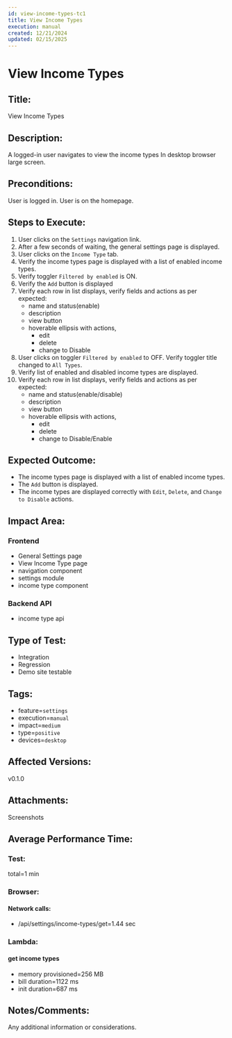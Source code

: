 ```yaml
---
id: view-income-types-tc1
title: View Income Types
execution: manual
created: 12/21/2024
updated: 02/15/2025
---
```


# View Income Types

## Title:

View Income Types

## Description:

A logged-in user navigates to view the income types In desktop browser large screen.

## Preconditions:

User is logged in. User is on the homepage.

## Steps to Execute:

1. User clicks on the `Settings` navigation link.
2. After a few seconds of waiting, the general settings page is displayed.
3. User clicks on the `Income Type` tab.
4. Verify the income types page is displayed with a list of enabled income types.
5. Verify toggler `Filtered by enabled` is ON.
6. Verify the `Add` button is displayed
7. Verify each row in list displays, verify fields and actions as per expected:
   - name and status(enable)
   - description
   - view button
   - hoverable ellipsis with actions,
     - edit
     - delete
     - change to Disable
8. User clicks on toggler `Filtered by enabled` to OFF. Verify toggler title changed to `All Types`.
9. Verify list of enabled and disabled income types are displayed.
10. Verify each row in list displays, verify fields and actions as per expected:
    - name and status(enable/disable)
    - description
    - view button
    - hoverable ellipsis with actions,
      - edit
      - delete
      - change to Disable/Enable

## Expected Outcome:

- The income types page is displayed with a list of enabled income types.
- The `Add` button is displayed.
- The income types are displayed correctly with `Edit`, `Delete`, and `Change to Disable` actions.

## Impact Area:

### Frontend

- General Settings page
- View Income Type page
- navigation component
- settings module
- income type component

### Backend API

- income type api

## Type of Test:

- Integration
- Regression
- Demo site testable

## Tags:

- feature=`settings`
- execution=`manual`
- impact=`medium`
- type=`positive`
- devices=`desktop`

## Affected Versions:

v0.1.0

## Attachments:

Screenshots

## Average Performance Time:

### Test:

total=1 min

### Browser:

#### Network calls:

- /api/settings/income-types/get=1.44 sec

### Lambda:

#### get income types

- memory provisioned=256 MB
- bill duration=1122 ms
- init duration=687 ms

## Notes/Comments:

Any additional information or considerations.
